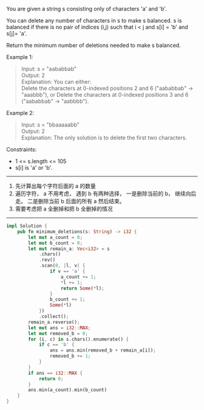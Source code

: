 You are given a string s consisting only of characters 'a' and 'b'​​​​.

You can delete any number of characters in s to make s balanced. s is balanced if there is no pair of indices (i,j) such that i < j and s[i] = 'b' and s[j]= 'a'.

Return the minimum number of deletions needed to make s balanced.

Example 1:

> Input: s = "aababbab"  
> Output: 2  
> Explanation: You can either:  
> Delete the characters at 0-indexed positions 2 and 6 ("aababbab" -> "aaabbb"), or
> Delete the characters at 0-indexed positions 3 and 6 ("aababbab" -> "aabbbb").

Example 2:

> Input: s = "bbaaaaabb"  
> Output: 2  
> Explanation: The only solution is to delete the first two characters.

Constraints:

- 1 <= s.length <= 105
- s[i] is 'a' or 'b'​​.

---

1. 先计算出每个字符后面的 a 的数量
2. 遍历字符， a 不用考虑， 遇到 b 有两种选择， 一是删除当前的 b， 继续向后走。 二是删除当前 b 后面的所有 a 然后结束。
3. 需要考虑把 a 全删掉和把 b 全删掉的情况

---

```rust
impl Solution {
    pub fn minimum_deletions(s: String) -> i32 {
        let mut a_count = 0;
        let mut b_count = 0;
        let mut remain_a: Vec<i32> = s
            .chars()
            .rev()
            .scan(0, |l, v| {
                if v == 'a' {
                    a_count += 1;
                    *l += 1;
                    return Some(*l);
                }
                b_count += 1;
                Some(*l)
            })
            .collect();
        remain_a.reverse();
        let mut ans = i32::MAX;
        let mut removed_b = 0;
        for (i, c) in s.chars().enumerate() {
            if c == 'b' {
                ans = ans.min(removed_b + remain_a[i]);
                removed_b += 1;
            }
        }
        if ans == i32::MAX {
            return 0;
        }
        ans.min(a_count).min(b_count)
    }
}

```

